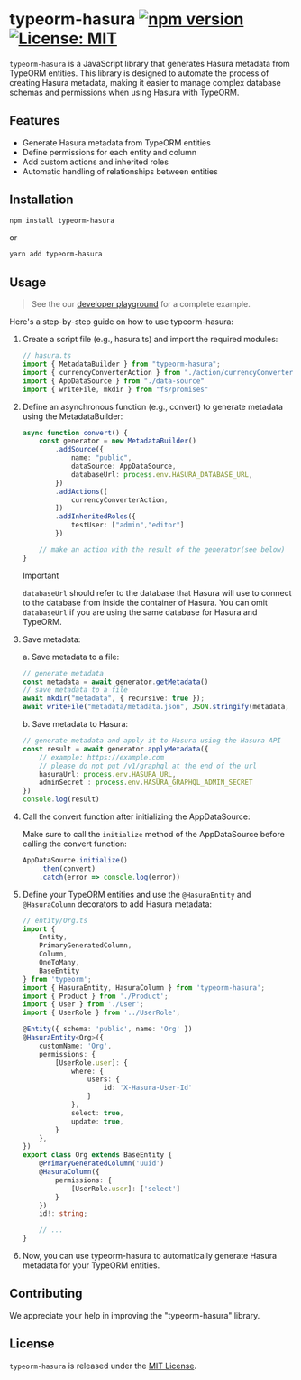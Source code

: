 # typeorm-hasura [![npm version](https://badge.fury.io/js/typeorm-hasura.svg)](https://badge.fury.io/js/typeorm-hasura) [![License: MIT](https://img.shields.io/badge/License-MIT-yellow.svg)](https://opensource.org/licenses/MIT)

`typeorm-hasura` is a JavaScript library that generates Hasura metadata from TypeORM entities.
This library is designed to automate the process of creating Hasura metadata, 
making it easier to manage complex database schemas and permissions when using Hasura with TypeORM.

## Features

- Generate Hasura metadata from TypeORM entities
- Define permissions for each entity and column
- Add custom actions and inherited roles
- Automatic handling of relationships between entities

## Installation

```bash
npm install typeorm-hasura
```

or

```bash
yarn add typeorm-hasura
```

## Usage

> See the our [developer playground](https://github.com/utyfua/typeorm-hasura/tree/master/dev-playground) for a complete example.

Here's a step-by-step guide on how to use typeorm-hasura:

1. Create a script file (e.g., hasura.ts) and import the required modules:

    ```typescript
    // hasura.ts
    import { MetadataBuilder } from "typeorm-hasura";
    import { currencyConverterAction } from "./action/currencyConverter";
    import { AppDataSource } from "./data-source"
    import { writeFile, mkdir } from "fs/promises"
    ```

2. Define an asynchronous function (e.g., convert) to generate metadata using the MetadataBuilder:

    ```typescript
    async function convert() {
        const generator = new MetadataBuilder()
            .addSource({
                name: "public",
                dataSource: AppDataSource,
                databaseUrl: process.env.HASURA_DATABASE_URL,
            })
            .addActions([
                currencyConverterAction,
            ])
            .addInheritedRoles({
                testUser: ["admin","editor"]
            })

        // make an action with the result of the generator(see below)
    }
    ```

    > [!IMPORTANT]
    > `databaseUrl` should refer to the database that Hasura will use to connect to the database from inside the container of Hasura.
    > You can omit `databaseUrl` if you are using the same database for Hasura and TypeORM.

3. Save metadata:

    a. Save metadata to a file:

    ```typescript
    // generate metadata
    const metadata = await generator.getMetadata()
    // save metadata to a file
    await mkdir("metadata", { recursive: true });
    await writeFile("metadata/metadata.json", JSON.stringify(metadata, null, 2));
    ```

    b. Save metadata to Hasura:

    ```typescript
    // generate metadata and apply it to Hasura using the Hasura API
    const result = await generator.applyMetadata({ 
        // example: https://example.com
        // please do not put /v1/graphql at the end of the url
        hasuraUrl: process.env.HASURA_URL,
        adminSecret : process.env.HASURA_GRAPHQL_ADMIN_SECRET
    })
    console.log(result)
    ```

4. Call the convert function after initializing the AppDataSource:

    Make sure to call the `initialize` method of the AppDataSource before calling the convert function:

    ```typescript
    AppDataSource.initialize()
        .then(convert)
        .catch(error => console.log(error))
    ```

5. Define your TypeORM entities and use the `@HasuraEntity` and `@HasuraColumn` decorators to add Hasura metadata:

    ```typescript
    // entity/Org.ts
    import {
        Entity,
        PrimaryGeneratedColumn,
        Column,
        OneToMany,
        BaseEntity
    } from 'typeorm';
    import { HasuraEntity, HasuraColumn } from 'typeorm-hasura';
    import { Product } from './Product';
    import { User } from './User';
    import { UserRole } from '../UserRole';

    @Entity({ schema: 'public', name: 'Org' })
    @HasuraEntity<Org>({
        customName: 'Org',
        permissions: {
            [UserRole.user]: {
                where: {
                    users: {
                        id: 'X-Hasura-User-Id'
                    }
                },
                select: true,
                update: true,
            }
        },
    })
    export class Org extends BaseEntity {
        @PrimaryGeneratedColumn('uuid')
        @HasuraColumn({
            permissions: {
                [UserRole.user]: ['select']
            }
        })
        id!: string;

        // ...
    }
    ```

6. Now, you can use typeorm-hasura to automatically generate Hasura metadata for your TypeORM entities.

## Contributing

We appreciate your help in improving the "typeorm-hasura" library.
<!-- Please follow our [contributing guidelines](https://github.com/utyfua/typeorm-hasura/blob/master/CONTRIBUTING.md) to contribute to the project. -->

## License

`typeorm-hasura` is released under the [MIT License](https://github.com/utyfua/typeorm-hasura/blob/master/LICENSE).
